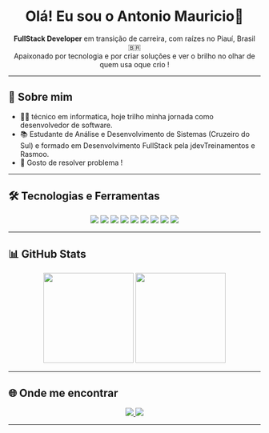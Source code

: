 <h1 align="center">Olá! Eu sou o Antonio Mauricio👋</h1>

<p align="center">
  <b>FullStack Developer</b> em transição de carreira, com raízes no Piauí, Brasil 🇧🇷 <br/>
  Apaixonado por tecnologia e por criar soluções e ver o brilho no olhar de quem usa oque crio !
</p>

---

## 🚀 Sobre mim

- 👨‍🔧 técnico em informatica, hoje trilho minha jornada como desenvolvedor de software.
- 📚 Estudante de Análise e Desenvolvimento de Sistemas (Cruzeiro do Sul) e formado em Desenvolvimento FullStack pela jdevTreinamentos e Rasmoo.
- 🎯 Gosto de resolver  problema !


---

## 🛠️ Tecnologias e Ferramentas

<div align="center">
  <img src="https://img.shields.io/badge/HTML5-E44D26?style=for-the-badge&logo=html5&logoColor=white"/>
  <img src="https://img.shields.io/badge/CSS3-1572B6?style=for-the-badge&logo=css3&logoColor=white"/>
  <img src="https://img.shields.io/badge/JavaScript-F7DF1E?style=for-the-badge&logo=javascript&logoColor=black"/>
  <img src="https://img.shields.io/badge/TypeScript-3178C6?style=for-the-badge&logo=typescript&logoColor=white"/>
  <img src="https://img.shields.io/badge/Angular-DD0031?style=for-the-badge&logo=angular&logoColor=white"/>
  <img src="https://img.shields.io/badge/Node.js-339933?style=for-the-badge&logo=node.js&logoColor=white"/> 
  <img src="https://img.shields.io/badge/Java-ED8B00?style=for-the-badge&logo=openjdk&logoColor=white" />
 <img src="https://img.shields.io/badge/SpringBoot-6DB33F?style=for-the-badge&logo=springboot&logoColor=white" />
  <img src="https://img.shields.io/badge/PHP-777BB4?style=for-the-badge&logo=php&logoColor=white" />


</div>

---

## 📊 GitHub Stats

<div align="center">
  <img height="180em" src="https://github-readme-stats.vercel.app/api?username=antonio-mauricio-1694&show_icons=true&theme=github_dark&count_private=true&hide_border=true"/>
  <img height="180em" src="https://github-readme-stats.vercel.app/api/top-langs/?username=antonio-mauricio-1694&layout=compact&theme=github_dark&langs_count=8&hide_border=true"/>
</div>


---

## 🌐 Onde me encontrar

<div align="center">
  <a href="https://www.linkedin.com/in/antonio-maur%C3%ADcio-de-sousa-silva/" target="_blank">
    <img src="https://img.shields.io/badge/-LinkedIn-0077B5?style=for-the-badge&logo=linkedin&logoColor=white"/>
  </a>
  <a href="antoniomauriciodev194@gmail.com">
    <img src="https://img.shields.io/badge/-Gmail-D14836?style=for-the-badge&logo=gmail&logoColor=white"/>
  </a>
  

---


